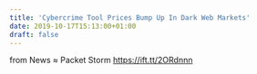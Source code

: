 ```yaml
---
title: 'Cybercrime Tool Prices Bump Up In Dark Web Markets'
date: 2019-10-17T15:13:00+01:00
draft: false
---
```


  
  
from News ≈ Packet Storm https://ift.tt/2ORdnnn